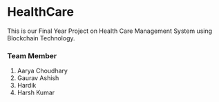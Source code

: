 # HealthCare

This is our Final Year Project on Health Care Management System using Blockchain Technology.

### Team Member
1. Aarya Choudhary
2. Gaurav Ashish
3. Hardik 
4. Harsh Kumar
